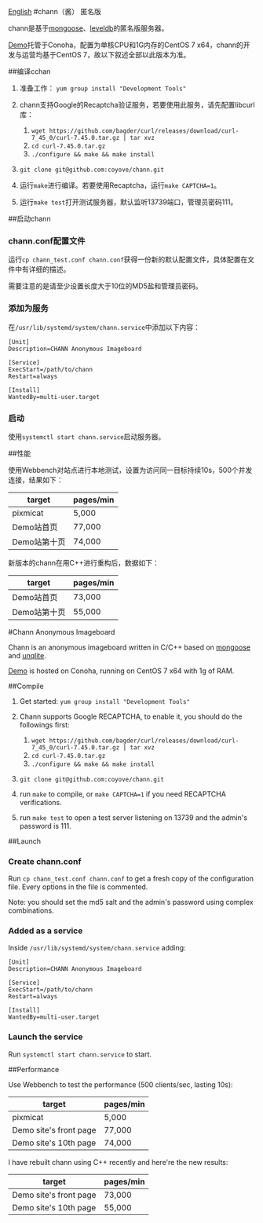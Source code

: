 [English](#chann-anonymous-imageboard)
#chann（酱） 匿名版

chann是基于[mongoose](https://github.com/cesanta/mongoose)、[leveldb](https://github.con/google/leveldb)的匿名版服务器。

[Demo](http://chann.org/)托管于Conoha，配置为单核CPU和1G内存的CentOS 7 x64，chann的开发与运营均基于CentOS 7，故以下叙述全部以此版本为准。

##编译cchan

1. 准备工作：
`yum group install "Development Tools"`

2. chann支持Google的Recaptcha验证服务，若要使用此服务，请先配置libcurl库：
	1. `wget https://github.com/bagder/curl/releases/download/curl-7_45_0/curl-7.45.0.tar.gz | tar xvz`
	2. `cd curl-7.45.0.tar.gz`
	3. `./configure && make && make install`

3. `git clone git@github.com:coyove/chann.git`

4. 运行`make`进行编译。若要使用Recaptcha，运行`make CAPTCHA=1`。

5. 运行`make test`打开测试服务器，默认监听13739端口，管理员密码111。

##启动chann

### chann.conf配置文件
运行`cp chann_test.conf chann.conf`获得一份新的默认配置文件，具体配置在文件中有详细的描述。

需要注意的是请至少设置长度大于10位的MD5盐和管理员密码。

### 添加为服务
在`/usr/lib/systemd/system/chann.service`中添加以下内容：

```
[Unit]
Description=CHANN Anonymous Imageboard

[Service]
ExecStart=/path/to/chann
Restart=always

[Install]
WantedBy=multi-user.target
```

### 启动
使用`systemctl start chann.service`启动服务器。


##性能

使用Webbench对站点进行本地测试，设置为访问同一目标持续10s，500个并发连接，结果如下：

target 		 			|pages/min
------------------------|---------
pixmicat|5,000
Demo站首页|77,000
Demo站第十页|74,000

新版本的chann在用C++进行重构后，数据如下：

target 		 			|pages/min
------------------------|---------
Demo站首页|73,000
Demo站第十页|55,000


#Chann Anonymous Imageboard

Chann is an anonymous imageboard written in C/C++ based on [mongoose](https://github.com/cesanta/mongoose) and [unqlite](http://unqlite.org).

[Demo](http://chann.org/) is hosted on Conoha, running on CentOS 7 x64 with 1g of RAM.

##Compile

1. Get started:
`yum group install "Development Tools"`

2. Chann supports Google RECAPTCHA, to enable it, you should do the followings first:
	1. `wget https://github.com/bagder/curl/releases/download/curl-7_45_0/curl-7.45.0.tar.gz | tar xvz`
	2. `cd curl-7.45.0.tar.gz`
	3. `./configure && make && make install`

3. `git clone git@github.com:coyove/chann.git`

4. run `make` to compile, or `make CAPTCHA=1` if you need RECAPTCHA verifications.

5. run `make test` to open a test server listening on 13739 and the admin's password is 111.

##Launch

### Create chann.conf
Run `cp chann_test.conf chann.conf` to get a fresh copy of the configuration file. Every options in the file is commented.

Note: you should set the md5 salt and the admin's password using complex combinations.

### Added as a service
Inside `/usr/lib/systemd/system/chann.service` adding:

```
[Unit]
Description=CHANN Anonymous Imageboard

[Service]
ExecStart=/path/to/chann
Restart=always

[Install]
WantedBy=multi-user.target
```

### Launch the service
Run `systemctl start chann.service` to start.


##Performance

Use Webbench to test the performance (500 clients/sec, lasting 10s):

target 		 			|pages/min
------------------------|---------
pixmicat|5,000
Demo site's front page|77,000
Demo site's 10th page|74,000

I have rebuilt chann using C++ recently and here're the new results:

target 		 			|pages/min
------------------------|---------
Demo site's front page|73,000
Demo site's 10th page|55,000
